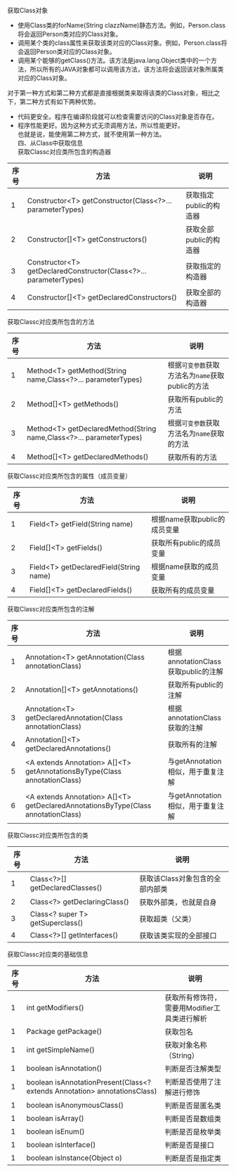 获取Class对象  

 - 使用Class类的forName(String clazzName)静态方法。例如，Person.class将会返回Person类对应的Class对象。
 - 调用某个类的class属性来获取该类对应的Class对象。例如，Person.class将会返回Person类对应的Class对象。
 - 调用某个能够的getClass()方法。该方法是java.lang.Object类中的一个方法，所以所有的JAVA对象都可以调用该方法，该方法将会返回该对象所属类对应的Class对象。

 对于第一种方式和第二种方式都是直接根据类来取得该类的Class对象，相比之下，第二种方式有如下两种优势。  
 - 代码更安全。程序在编译阶段就可以检查需要访问的Class对象是否存在。
 - 程序性能更好。因为这种方式无须调用方法，所以性能更好。  
 也就是说，能使用第二种方式，就不使用第一种方法。  
四、从Class中获取信息  
获取Classc对应类所包含的构造器    

|序号|方法|说明|
|--|--|--|
| 1| Constructor\<T>  getConstructor(Class<?>... parameterTypes)|获取指定public的构造器|
| 2| Constructor[]\<T>  getConstructors()|获取全部public的构造器|
| 3| Constructor\<T>  getDeclaredConstructor(Class<?>... parameterTypes)|获取指定的构造器|
| 4| Constructor[]\<T>  getDeclaredConstructors()|获取全部的构造器|

获取Classc对应类所包含的方法  

|序号|方法|说明|
|--|--|--|
| 1| Method\<T>  getMethod(String name,Class<?>... parameterTypes)|根据`可变参数`获取方法名为`name`获取public的方法|
| 2| Method[]\<T>  getMethods()|获取所有public的方法|
| 3| Method\<T>  getDeclaredMethod(String name,Class<?>... parameterTypes)|根据`可变参数`获取方法名为`name`获取的方法|
| 4| Method[]\<T>  getDeclaredMethods()|获取所有的方法|
获取Classc对应类所包含的属性（成员变量）  

|序号|方法|说明|
|--|--|--|
| 1| Field\<T>  getField(String name)|根据name获取public的成员变量|
| 2| Field[]\<T>  getFields()|获取所有public的成员变量|
| 3| Field\<T>  getDeclaredField(String name)|根据name获取的成员变量|
| 4| Field[]\<T>  getDeclaredFields()|获取所有的成员变量|
获取Classc对应类所包含的注解  

|序号|方法|说明|
|--|--|--|
| 1| Annotation\<T>  getAnnotation(Class<A> annotationClass)|根据annotationClass获取public的注解|
| 2| Annotation[]\<T>  getAnnotations()|获取所有public的注解|
| 3| Annotation\<T>  getDeclaredAnnotation(Class<A> annotationClass)|根据annotationClass获取的注解|
| 4| Annotation[]\<T>  getDeclaredAnnotations()|获取所有的注解|
| 5| \<A extends Annotation> A[]\<T>  getAnnotationsByType(Class<A> annotationClass)|与getAnnotation相似，用于重复注解|
| 6| \<A extends Annotation> A[]\<T>  getDeclaredAnnotationsByType(Class<A> annotationClass)|与getAnnotation相似，用于重复注解|


获取Classc对应类所包含的类  

|序号|方法|说明|
|--|--|--|
| 1| Class\<?>[]  getDeclaredClasses()|获取该Class对象包含的全部内部类|
| 2| Class\<?>  getDeclaringClass()|获取外部类，也就是自身|
| 3| Class\<? super T>  getSuperclass()|获取超类（父类）|
| 4| Class\<?>[] getInterfaces()|获取该类实现的全部接口|

获取Classc对应类的基础信息  

|序号|方法|说明|
|--|--|--|
| 1| int getModifiers()|获取所有修饰符，需要用Modifier工具类进行解析|
| 1| Package getPackage()|获取包名|
| 1| int getSimpleName()|获取对象名称（String）|
| 1| boolean isAnnotation()|判断是否注解类型|
| 1|boolean isAnnotationPresent(Class<? extends Annotation> annotationsClass)|判断是否使用了注解进行修饰|
| 1|boolean isAnonymousClass()|判断是否是匿名类|
| 1|boolean isArray()|判断是否是数组类|
| 1|boolean isEnum()|判断是否是枚举类|
| 1|boolean isInterface()|判断是否是接口|
| 1|boolean isInstance(Object o)|判断是否是指定类|
